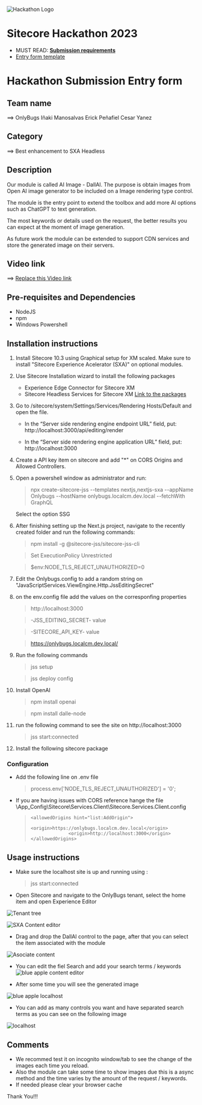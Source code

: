 ![Hackathon Logo](docs/images/hackathon.png?raw=true "Hackathon Logo")
# Sitecore Hackathon 2023

- MUST READ: **[Submission requirements](SUBMISSION_REQUIREMENTS.md)**
- [Entry form template](ENTRYFORM.md)
  
# Hackathon Submission Entry form

## Team name
⟹ OnlyBugs
Iñaki Manosalvas
Erick Peñafiel
Cesar Yanez

## Category
⟹ Best enhancement to SXA Headless

## Description
Our module is called AI Image - DallAI. The purpose is obtain images from Open AI image generator to be included on a Image rendering type control.

The module is the entry point to extend the toolbox and add more AI options such as ChatGPT to text generation.

The most keywords or details used on the request, the better results you can expect at the moment of image generation. 

As future work the module can be extended to support CDN services and store the generated image on their servers.
  

## Video link

⟹ [Replace this Video link](#video-link)



## Pre-requisites and Dependencies

- NodeJS
- npm 
- Windows Powershell



## Installation instructions

1. Install Sitecore 10.3 using Graphical setup for XM scaled. Make sure to install "Sitecore Experience Acelerator (SXA)" on optional modules.
2. Use Sitecore Installation wizard to install the following packages
    - Experience Edge Connector for Sitecore XM
    - Sitecore Headless Services for Sitecore XM
    [Link to the packages](https://dev.sitecore.net/Downloads/Sitecore_Experience_Platform/103/Sitecore_Experience_Platform_103.aspx)
3. Go to /sitecore/system/Settings/Services/Rendering Hosts/Default and open the file.
    - In the “Server side rendering engine endpoint URL” field, put: http://localhost:3000/api/editing/render

    - In the “Server side rendering engine application URL” field, put: http://localhost:3000
4. Create a API key item on sitecore and add "*" on CORS Origins and Allowed Controllers.
5. Open a powershell window as administrator and run:
    > npx create-sitecore-jss --templates nextjs,nextjs-sxa --appName Onlybugs --hostName onlybugs.localcm.dev.local --fetchWith GraphQL
  
    Select the option SSG
6. After finishing setting up the Next.js project, navigate to the recently created folder and run the following commands: 
    >npm install -g @sitecore-jss/sitecore-jss-cli
    
    >Set ExecutionPolicy Unrestricted

    >$env:NODE_TLS_REJECT_UNAUTHORIZED=0
7. Edit the Onlybugs.config to add a random string on "JavaScriptServices.ViewEngine.Http.JssEditingSecret"
8. on the env.config file add the values on the corresponfing properties
    >http://localhost:3000

    >-JSS_EDITING_SECRET- value

    >-SITECORE_API_KEY- value

    >https://onlybugs.localcm.dev.local/
9. Run the following commands
    >jss setup

    >jss deploy config
10. Install OpenAI
    >npm install openai

    >npm install dalle-node

11. run the following command to see the site on http://localhost:3000
    > jss start:connected
12. Install the following sitecore package



### Configuration

- Add the following line on .env file
  > process.env['NODE_TLS_REJECT_UNAUTHORIZED'] = '0';

- If you are having issues with CORS reference hange the file \App_Config\Sitecore\Services.Client\Sitecore.Services.Client.config
  >     <allowedOrigins hint="list:AddOrigin">
	>					<origin>https://onlybugs.localcm.dev.local</origin>
	>					<origin>http://localhost:3000</origin>
  >     </allowedOrigins>



## Usage instructions

- Make sure the localhost site is up and running using :
  >jss start:connected
- Open Sitecore and navigate to the OnlyBugs tenant, select the home item and open Experience Editor

![Tenant tree](docs/images/sctree.png?raw=true "tenant tree")

![SXA Content editor](docs/images/ced.png?raw=true "SXA Content editor")

- Drag and drop the DallAI control to the page, after that you can select the item associated with the module

![Asociate content](docs/images/asocont.png?raw=true "Asociate content")

- You can edit the fiel Search and add your search terms / keywords
![blue apple content editor](docs/images/blueapplerequest.png?raw=true "blue apple content editor")

- After some time you will see the generated image

![blue apple localhost](docs/images/blueapple.png?raw=true "blue apple localhost")


- You can add as many controls you want and have separated search terms as you can see on the following image

![localhost](docs/images/localhost.png?raw=true "localhost")



## Comments
- We recommed test it on incognito window/tab to see the change of the images each time you reload.
- Also the module can take some time to show images due this is a async method and the time varies by the amount of the request / keywords.
- If needed please clear your browser cache 


Thank You!!!
